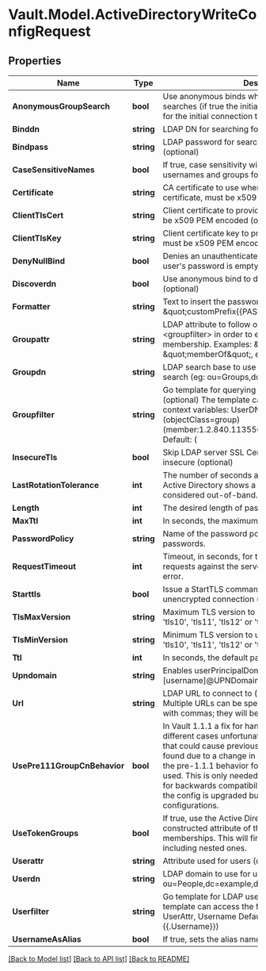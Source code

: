 # Vault.Model.ActiveDirectoryWriteConfigRequest

## Properties

Name | Type | Description | Notes
------------ | ------------- | ------------- | -------------
**AnonymousGroupSearch** | **bool** | Use anonymous binds when performing LDAP group searches (if true the initial credentials will still be used for the initial connection test). | [optional] [default to false]
**Binddn** | **string** | LDAP DN for searching for the user DN (optional) | [optional] 
**Bindpass** | **string** | LDAP password for searching for the user DN (optional) | [optional] 
**CaseSensitiveNames** | **bool** | If true, case sensitivity will be used when comparing usernames and groups for matching policies. | [optional] 
**Certificate** | **string** | CA certificate to use when verifying LDAP server certificate, must be x509 PEM encoded (optional) | [optional] 
**ClientTlsCert** | **string** | Client certificate to provide to the LDAP server, must be x509 PEM encoded (optional) | [optional] 
**ClientTlsKey** | **string** | Client certificate key to provide to the LDAP server, must be x509 PEM encoded (optional) | [optional] 
**DenyNullBind** | **bool** | Denies an unauthenticated LDAP bind request if the user&#39;s password is empty; defaults to true | [optional] [default to true]
**Discoverdn** | **bool** | Use anonymous bind to discover the bind DN of a user (optional) | [optional] 
**Formatter** | **string** | Text to insert the password into, ex. \&quot;customPrefix{{PASSWORD}}customSuffix\&quot;. | [optional] 
**Groupattr** | **string** | LDAP attribute to follow on objects returned by &lt;groupfilter&gt; in order to enumerate user group membership. Examples: \&quot;cn\&quot; or \&quot;memberOf\&quot;, etc. Default: cn | [optional] [default to "cn"]
**Groupdn** | **string** | LDAP search base to use for group membership search (eg: ou&#x3D;Groups,dc&#x3D;example,dc&#x3D;org) | [optional] 
**Groupfilter** | **string** | Go template for querying group membership of user (optional) The template can access the following context variables: UserDN, Username Example: (&amp;(objectClass&#x3D;group)(member:1.2.840.113556.1.4.1941:&#x3D;{{.UserDN}})) Default: (|(memberUid&#x3D;{{.Username}})(member&#x3D;{{.UserDN}})(uniqueMember&#x3D;{{.UserDN}})) | [optional] [default to "(|(memberUid={{.Username}})(member={{.UserDN}})(uniqueMember={{.UserDN}}))"]
**InsecureTls** | **bool** | Skip LDAP server SSL Certificate verification - VERY insecure (optional) | [optional] 
**LastRotationTolerance** | **int** | The number of seconds after a Vault rotation where, if Active Directory shows a later rotation, it should be considered out-of-band. | [optional] [default to 5]
**Length** | **int** | The desired length of passwords that Vault generates. | [optional] [default to 64]
**MaxTtl** | **int** | In seconds, the maximum password time-to-live. | [optional] 
**PasswordPolicy** | **string** | Name of the password policy to use to generate passwords. | [optional] 
**RequestTimeout** | **int** | Timeout, in seconds, for the connection when making requests against the server before returning back an error. | [optional] 
**Starttls** | **bool** | Issue a StartTLS command after establishing unencrypted connection (optional) | [optional] 
**TlsMaxVersion** | **string** | Maximum TLS version to use. Accepted values are &#39;tls10&#39;, &#39;tls11&#39;, &#39;tls12&#39; or &#39;tls13&#39;. Defaults to &#39;tls12&#39; | [optional] [default to TlsMaxVersionEnum.Tls12]
**TlsMinVersion** | **string** | Minimum TLS version to use. Accepted values are &#39;tls10&#39;, &#39;tls11&#39;, &#39;tls12&#39; or &#39;tls13&#39;. Defaults to &#39;tls12&#39; | [optional] [default to TlsMinVersionEnum.Tls12]
**Ttl** | **int** | In seconds, the default password time-to-live. | [optional] 
**Upndomain** | **string** | Enables userPrincipalDomain login with [username]@UPNDomain (optional) | [optional] 
**Url** | **string** | LDAP URL to connect to (default: ldap://127.0.0.1). Multiple URLs can be specified by concatenating them with commas; they will be tried in-order. | [optional] [default to "ldap://127.0.0.1"]
**UsePre111GroupCnBehavior** | **bool** | In Vault 1.1.1 a fix for handling group CN values of different cases unfortunately introduced a regression that could cause previously defined groups to not be found due to a change in the resulting name. If set true, the pre-1.1.1 behavior for matching group CNs will be used. This is only needed in some upgrade scenarios for backwards compatibility. It is enabled by default if the config is upgraded but disabled by default on new configurations. | [optional] 
**UseTokenGroups** | **bool** | If true, use the Active Directory tokenGroups constructed attribute of the user to find the group memberships. This will find all security groups including nested ones. | [optional] [default to false]
**Userattr** | **string** | Attribute used for users (default: cn) | [optional] [default to "cn"]
**Userdn** | **string** | LDAP domain to use for users (eg: ou&#x3D;People,dc&#x3D;example,dc&#x3D;org) | [optional] 
**Userfilter** | **string** | Go template for LDAP user search filer (optional) The template can access the following context variables: UserAttr, Username Default: ({{.UserAttr}}&#x3D;{{.Username}}) | [optional] [default to "({{.UserAttr}}={{.Username}})"]
**UsernameAsAlias** | **bool** | If true, sets the alias name to the username | [optional] [default to false]

[[Back to Model list]](../README.md#documentation-for-models) [[Back to API list]](../README.md#documentation-for-api-endpoints) [[Back to README]](../README.md)

